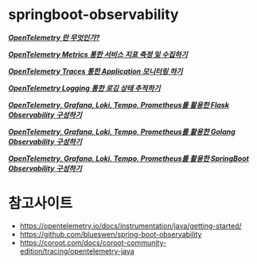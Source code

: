 # springboot-observability

***[OpenTelemetry 란 무엇인가?](https://medium.com/@dudwls96/opentelemetry-%EB%9E%80-%EB%AC%B4%EC%97%87%EC%9D%B8%EA%B0%80-18b6e4fe6e36)***

***[OpenTelemetry Metrics 통한 서비스 지표 측정 및 수집하기](https://medium.com/@dudwls96/opentelemetry-metrics-%ED%86%B5%ED%95%9C-%EC%84%9C%EB%B9%84%EC%8A%A4%EC%A7%80%ED%91%9C-%EC%B8%A1%EC%A0%95-%EB%B0%8F-%EC%88%98%EC%A7%91%ED%95%98%EA%B8%B0-e8bca31c1619)***

***[OpenTelemetry Traces 통한 Application 모니터링 하기](https://medium.com/@dudwls96/opentelemetry-traces-%ED%86%B5%ED%95%9C-application-%EB%AA%A8%EB%8B%88%ED%84%B0%EB%A7%81-%ED%95%98%EA%B8%B0-ac1e4c8a0749)***

***[OpenTelemetry Logging 통한 로깅 상태 추적하기](https://medium.com/@dudwls96/opentelemetry-logging-%ED%86%B5%ED%95%9C-%EB%A1%9C%EA%B9%85-%EC%83%81%ED%83%9C-%EC%B6%94%EC%A0%81%ED%95%98%EA%B8%B0-a920725c1c3a)***

***[OpenTelemetry, Grafana, Loki, Tempo, Prometheus를 활용한 Flask Observability 구성하기](https://medium.com/@dudwls96/opentelemetry-grafana-loki-tempo-prometheus%EB%A5%BC-%ED%99%9C%EC%9A%A9%ED%95%9C-flask-observability-%EA%B5%AC%EC%84%B1%ED%95%98%EA%B8%B0-9efc01495287)***

***[OpenTelemetry, Grafana, Loki, Tempo, Prometheus를 활용한 Golang Observability 구성하기](https://medium.com/@dudwls96/opentelemetry-grafana-loki-tempo-prometheus%EB%A5%BC-%ED%99%9C%EC%9A%A9%ED%95%9C-golang-observability-%EA%B5%AC%EC%84%B1%ED%95%98%EA%B8%B0-3cf148039c1c)***

***[OpenTelemetry, Grafana, Loki, Tempo, Prometheus를 활용한 SpringBoot Observability 구성하기]()***


# 참고사이트
- https://opentelemetry.io/docs/instrumentation/java/getting-started/
- https://github.com/blueswen/spring-boot-observability
- https://coroot.com/docs/coroot-community-edition/tracing/opentelemetry-java
